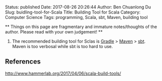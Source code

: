 Status: published
Date: 2017-08-26 20:26:44
Author: Ben Chuanlong Du
Slug: buidling-tool-for-Scala
Title: Building Tool for Scala
Category: Computer Science
Tags: programming, Scala, sbt, Maven, building tool

**
Things on this page are
fragmentary and immature notes/thoughts of the author.
Please read with your own judgement!
**



1. The recommended building tool for Sclas is [Gradle](https://gradle.org/) 
    \> [Maven](https://maven.apache.org/) 
    \> [sbt](https://www.scala-sbt.org/).
    Maven is too verbosal while sbt is too hard to use.

## References

http://www.hammerlab.org/2017/04/06/scala-build-tools/
